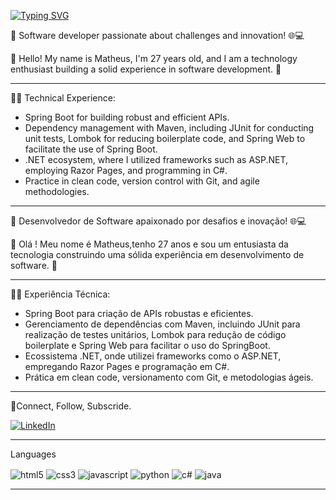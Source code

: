 <a href="https://git.io/typing-svg"><img src="https://readme-typing-svg.demolab.com?font=Fira+Code&pause=1000&width=435&lines=Seja+bem+vindo+!+%E2%9C%8C" alt="Typing SVG" /></a>

🚀 Software developer passionate about challenges and innovation! 🌐💻

🔹 Hello! My name is Matheus, I'm 27 years old, and I am a technology enthusiast building a solid experience in software development. 🚀

---

👩‍💻 Technical Experience:

- Spring Boot for building robust and efficient APIs.
- Dependency management with Maven, including JUnit for conducting unit tests, Lombok for reducing boilerplate code, and Spring Web to facilitate the use of Spring Boot.
- .NET ecosystem, where I utilized frameworks such as ASP.NET, employing Razor Pages, and programming in C#.
- Practice in clean code, version control with Git, and agile methodologies.

---

🚀 Desenvolvedor de Software apaixonado por desafios e inovação! 🌐💻

🔹 Olá ! Meu nome é Matheus,tenho 27 anos e sou um entusiasta da tecnologia construindo uma sólida experiência em desenvolvimento de software. 🚀

---

👩‍💻 Experiência Técnica:
- Spring Boot para criação de APIs robustas e eficientes.
- Gerenciamento de dependências com Maven, incluindo JUnit para realização de testes unitários, Lombok para redução de código boilerplate e Spring Web para facilitar o uso do SpringBoot.
- Ecossistema .NET, onde utilizei frameworks como o ASP.NET, empregando Razor Pages e programação em C#.
- Prática em clean code, versionamento com Git, e metodologias ágeis.

---

🤝Connect, Follow, Subscride.  
  
[![LinkedIn](https://img.shields.io/badge/LinkedIn-0077B5?style=for-the-badge&logo=linkedin&logoColor=white)](https://www.linkedin.com/in/matheus-lacerda-zim/)

---

Languages
<div style="display: inline_block">
  <img align="center" alt="html5" src="https://img.shields.io/badge/HTML5-E34F26?style=for-the-badge&logo=html5&logoColor=white"/>
  <img align="center" alt="css3" src="https://img.shields.io/badge/CSS3-1572B6?style=for-the-badge&logo=css3&logoColor=white"/>
  <img align="center" alt="javascript" src="https://img.shields.io/badge/JavaScript-F7DF1E?style=for-the-badge&logo=javascript&logoColor=black"/>
  <img align="center" alt="python" src="https://img.shields.io/badge/Python-14354C?style=for-the-badge&logo=python&logoColor=white"/>
  <img align="center" alt="c#" src="https://img.shields.io/badge/C%23-239120?style=for-the-badge&logo=c-sharp&logoColor=white"/>
  <img align="center" alt="java" src="https://img.shields.io/badge/Java-ED8B00?style=for-the-badge&logo=openjdk&logoColor=white"/>
</div>

---




